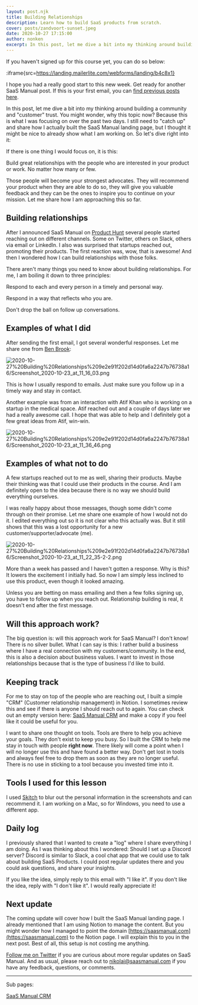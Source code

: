 ```yaml
---
layout: post.njk
title: Building Relationships
description: Learn how to build SaaS products from scratch.
cover: posts/zandvoort-sunset.jpeg
date: 2020-10-27 17:15:00
author: nonken
excerpt: In this post, let me dive a bit into my thinking around building a community and "customer" trust. You might wonder, why this topic now? Because this is what I was focusing on over the past two days. I still need to "catch up" and share how I actually built the SaaS Manual landing page, but I thought it might be nice to already show what I am working on. So let's dive right into it...
---
```


If you haven't signed up for this course yet, you can do so below:

:iframe{src=https://landing.mailerlite.com/webforms/landing/b4c8x1}

I hope you had a really good start to this new week. Get ready for another SaaS Manual post. If this is your first email, you can [find previous posts here](../SaaS%20Manual%20bae9ae872a25499f9905f69ca26d1e27.md).

In this post, let me dive a bit into my thinking around building a community and "customer" trust. You might wonder, why this topic now? Because this is what I was focusing on over the past two days. I still need to "catch up" and share how I actually built the SaaS Manual landing page, but I thought it might be nice to already show what I am working on. So let's dive right into it:

If there is one thing I would focus on, it is this: 

Build great relationships with the people who are interested in your product or work. No matter how many or few. 

Those people will become your strongest advocates. They will recommend your product when they are able to do so, they will give you valuable feedback and they can be the ones to inspire you to continue on your mission. Let me share how I am approaching this so far.

## Building relationships

After I announced SaaS Manual on [Product Hunt](https://www.producthunt.com/posts/saas-manual?comment=1171303) several people started reaching out on different channels. Some on Twitter, others on Slack, others via email or LinkedIn. I also was surprised that startups reached out, promoting their products. The first reaction was, wow, that is awesome! And then I wondered how I can build relationships with those folks.

There aren't many things you need to know about building relationships. For me, I am boiling it down to three principles: 

Respond to each and every person in a timely and personal way. 

Respond in a way that reflects who you are.

Don't drop the ball on follow up conversations.

## Examples of what I did

After sending the first email, I got several wonderful responses. Let me share one from [Ben Brook](https://twitter.com/backwardsneb):

![2020-10-27%20Building%20Relationships%209e2e91f202d14d0fa6a2247b76738a16/Screenshot_2020-10-23_at_11_16_03.png](2020-10-27%20Building%20Relationships%209e2e91f202d14d0fa6a2247b76738a16/Screenshot_2020-10-23_at_11_16_03.png)

This is how I usually respond to emails. Just make sure you follow up in a timely way and stay in contact. 

Another example was from an interaction with Atif Khan who is working on a startup in the medical space. Atif reached out and a couple of days later we had a really awesome call. I hope that was able to help and I definitely got a few great ideas from Atif, win-win.

![2020-10-27%20Building%20Relationships%209e2e91f202d14d0fa6a2247b76738a16/Screenshot_2020-10-23_at_11_36_46.png](2020-10-27%20Building%20Relationships%209e2e91f202d14d0fa6a2247b76738a16/Screenshot_2020-10-23_at_11_36_46.png)

## Examples of what not to do

A few startups reached out to me as well, sharing their products. Maybe their thinking was that I could use their products in the course. And I am definitely open to the idea because there is no way we should build everything ourselves.

I was really happy about those messages, though some didn't come through on their promise. Let me share one example of how I would not do it. I edited everything out so it is not clear who this actually was. But it still shows that this was a lost opportunity for a new customer/supporter/advocate (me).

![2020-10-27%20Building%20Relationships%209e2e91f202d14d0fa6a2247b76738a16/Screenshot_2020-10-23_at_11_22_35-2-2.png](2020-10-27%20Building%20Relationships%209e2e91f202d14d0fa6a2247b76738a16/Screenshot_2020-10-23_at_11_22_35-2-2.png)

More than a week has passed and I haven't gotten a response. Why is this? It lowers the excitement I initially had. So now I am simply less inclined to use this product, even though it looked amazing. 

Unless you are betting on mass emailing and then a few folks signing up, you have to follow up when you reach out. Relationship building is real, it doesn't end after the first message.

## Will this approach work?

The big question is: will this approach work for SaaS Manual? I don't know! There is no silver bullet. What I can say is this: I rather build a business where I have a real connection with my customers/community. In the end, this is also a decision about business values. I want to invest in those relationships because that is the type of business I'd like to build. 

## Keeping track

For me to stay on top of the people who are reaching out, I built a simple "CRM" (Customer relationship management) in Notion. I sometimes review this and see if there is anyone I should reach out to again. You can check out an empty version here: [SaaS Manual CRM](2020-10-27%20Building%20Relationships%209e2e91f202d14d0fa6a2247b76738a16/SaaS%20Manual%20CRM%204d4548e3c4424a269f072c10faa20629.md) and make a copy if you feel like it could be useful for you. 

I want to share one thought on tools. Tools are there to help you achieve your goals. They don't exist to keep you busy. So I built the CRM to help me stay in touch with people **right now**. There likely will come a point when I will no longer use this and have found a better way. Don't get lost in tools and always feel free to drop them as soon as they are no longer useful. There is no use in sticking to a tool because you invested time into it.

## Tools I used for this lesson

I used [Skitch](https://evernote.com/products/skitch) to blur out the personal information in the screenshots and can recommend it. I am working on a Mac, so for Windows, you need to use a different app.

## Daily log

I previously shared that I wanted to create a "log" where I share everything I am doing. As I was thinking about this I wondered: Should I set up a Discord server? Discord is similar to Slack, a cool chat app that we could use to talk about building SaaS Products. I could post regular updates there and you could ask questions, and share your insights.

If you like the idea, simply reply to this email with "I like it". If you don't like the idea, reply with "I don't like it". I would really appreciate it!

## Next update

The coming update will cover how I built the SaaS Manual landing page. I already mentioned that I am using Notion to manage the content. But you might wonder how I managed to point the domain [https://saasmanual.com](https://saasmanual.com) to the Notion page. I will explain this to you in the next post. Best of all, this setup is not costing me anything.

[Follow me on Twitter](https://twitter.com/nonken) if you are curious about more regular updates on SaaS Manual. And as usual, please reach out to nikolai@saasmanual.com if you have any feedback, questions, or comments.

---

Sub pages:

[SaaS Manual CRM](2020-10-27%20Building%20Relationships%209e2e91f202d14d0fa6a2247b76738a16/SaaS%20Manual%20CRM%204d4548e3c4424a269f072c10faa20629.md)